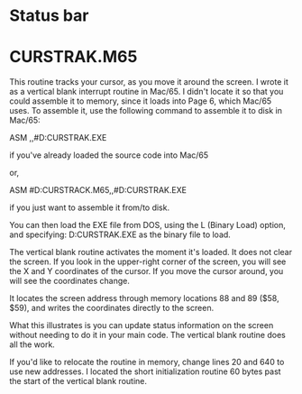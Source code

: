 # Status bar

CURSTRAK.M65
============
This routine tracks your cursor, as you move it around the screen. I wrote it as a vertical blank interrupt routine in Mac/65. I
didn't locate it so that you could assemble it to memory, since it loads into Page 6, which Mac/65 uses. To assemble it, use the
following command to assemble it to disk in Mac/65:

ASM ,,#D:CURSTRAK.EXE

if you've already loaded the source code into Mac/65

or,

ASM #D:CURSTRACK.M65,,#D:CURSTRAK.EXE

if you just want to assemble it from/to disk.

You can then load the EXE file from DOS, using the L (Binary Load) option, and specifying: D:CURSTRAK.EXE as the binary file to
load.

The vertical blank routine activates the moment it's loaded. It does not clear the screen. If you look in the upper-right corner
of the screen, you will see the X and Y coordinates of the cursor. If you move the cursor around, you will see the coordinates
change.

It locates the screen address through memory locations 88 and 89 ($58, $59), and writes the coordinates directly to the screen.

What this illustrates is you can update status information on the screen without needing to do it in your main code. The vertical
blank routine does all the work.

If you'd like to relocate the routine in memory, change lines 20 and 640 to use new addresses. I located the short initialization
routine 60 bytes past the start of the vertical blank routine.
